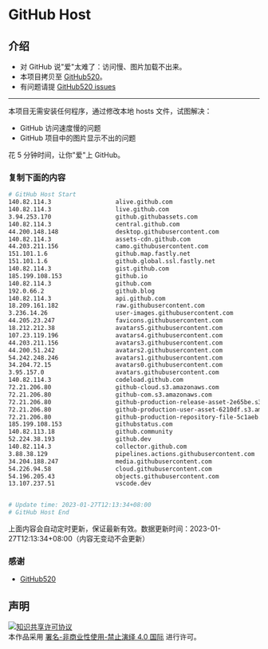# GitHub Host
## 介绍
- 对 GitHub 说"爱"太难了：访问慢、图片加载不出来。
- 本项目拷贝至 [GitHub520](https://github.com/521xueweihan/GitHub520)。
- 有问题请提 [GitHub520 issues](https://github.com/521xueweihan/GitHub520/issues/new)

---

本项目无需安装任何程序，通过修改本地 hosts 文件，试图解决：
- GitHub 访问速度慢的问题
- GitHub 项目中的图片显示不出的问题

花 5 分钟时间，让你"爱"上 GitHub。

### 复制下面的内容
```bash
# GitHub Host Start
140.82.114.3                  alive.github.com
140.82.114.3                  live.github.com
3.94.253.170                  github.githubassets.com
140.82.114.3                  central.github.com
44.200.148.148                desktop.githubusercontent.com
140.82.114.3                  assets-cdn.github.com
44.203.211.156                camo.githubusercontent.com
151.101.1.6                   github.map.fastly.net
151.101.1.6                   github.global.ssl.fastly.net
140.82.114.3                  gist.github.com
185.199.108.153               github.io
140.82.114.3                  github.com
192.0.66.2                    github.blog
140.82.114.3                  api.github.com
18.209.161.182                raw.githubusercontent.com
3.236.14.26                   user-images.githubusercontent.com
44.205.23.247                 favicons.githubusercontent.com
18.212.212.38                 avatars5.githubusercontent.com
107.23.119.196                avatars4.githubusercontent.com
44.203.211.156                avatars3.githubusercontent.com
44.200.51.242                 avatars2.githubusercontent.com
54.242.248.246                avatars1.githubusercontent.com
34.204.72.15                  avatars0.githubusercontent.com
3.95.157.0                    avatars.githubusercontent.com
140.82.114.3                  codeload.github.com
72.21.206.80                  github-cloud.s3.amazonaws.com
72.21.206.80                  github-com.s3.amazonaws.com
72.21.206.80                  github-production-release-asset-2e65be.s3.amazonaws.com
72.21.206.80                  github-production-user-asset-6210df.s3.amazonaws.com
72.21.206.80                  github-production-repository-file-5c1aeb.s3.amazonaws.com
185.199.108.153               githubstatus.com
140.82.113.18                 github.community
52.224.38.193                 github.dev
140.82.114.3                  collector.github.com
3.88.38.129                   pipelines.actions.githubusercontent.com
34.204.188.247                media.githubusercontent.com
54.226.94.58                  cloud.githubusercontent.com
54.196.205.43                 objects.githubusercontent.com
13.107.237.51                 vscode.dev


# Update time: 2023-01-27T12:13:34+08:00
# GitHub Host End

```
上面内容会自动定时更新，保证最新有效。数据更新时间：2023-01-27T12:13:34+08:00（内容无变动不会更新）

### 感谢

- [GitHub520](https://github.com/521xueweihan/GitHub520)

## 声明
<a rel="license" href="https://creativecommons.org/licenses/by-nc-nd/4.0/deed.zh"><img alt="知识共享许可协议" style="border-width: 0" src="https://licensebuttons.net/l/by-nc-nd/4.0/88x31.png"></a><br>本作品采用 <a rel="license" href="https://creativecommons.org/licenses/by-nc-nd/4.0/deed.zh">署名-非商业性使用-禁止演绎 4.0 国际</a> 进行许可。